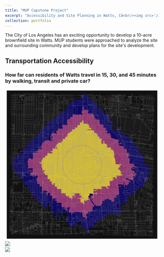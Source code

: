 ```yaml
---
title: "MUP Capstone Project"
excerpt: "Accessibility and Site Planning in Watts, CA<br/><img src='/images/walking.png'>"
collection: portfolio
---
```


The City of Los Angeles has an exciting opportunity to develop a 10-acre brownfield site in Watts. MUP students were approached to analyze the site and surrounding community and develop plans for the site's development.

## Transportation Accessibility
### How far can residents of Watts travel in 15, 30, and 45 minutes by walking, transit and private car?

<img src='/images/walking.png'>
<br/>
<img src='/images/ampeak.png'>
<br/>
<img src='/images/driving.png'>